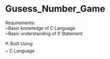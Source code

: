 # Gusess_Number_Game


Requirements:       
~Basic knowledge of C Language     
~Basic understanding of If Statement     

⛏️ Built Using     
~ C Language    
